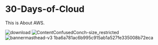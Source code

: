 # 30-Days-of-Cloud
This is About AWS.

![download](https://user-images.githubusercontent.com/113115756/213746086-0c131769-3cbb-4f5b-8fcd-ab255b02d123.png)
![ContentConfusedConch-size_restricted](https://user-images.githubusercontent.com/113115756/213746391-21973650-9518-46ce-b031-fb1217a619f5.gif)
![bannermasthead-v3 1ba6a781ac6b995c915ab1a527fe335008b72eca](https://user-images.githubusercontent.com/113115756/213746206-11ae2e16-7743-461e-b7b8-8bde2010bee9.gif)
